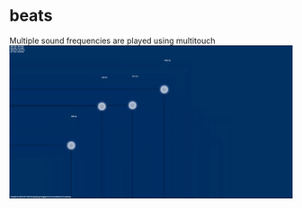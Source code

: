 # beats
Multiple sound frequencies are played using multitouch
![Beats-App](beats.png "Beats App Screenshot")
